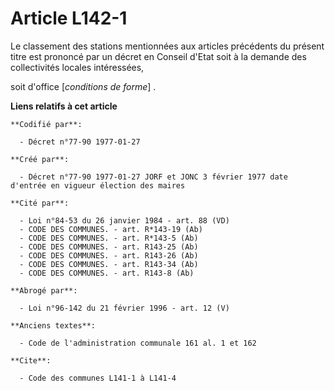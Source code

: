 # Article L142-1

Le classement des stations mentionnées aux articles précédents du présent titre est prononcé par un décret en Conseil d'Etat
soit à la demande des collectivités locales intéressées,

soit d'office [*conditions de forme*] .

**Liens relatifs à cet article**

	**Codifié par**:

	  - Décret n°77-90 1977-01-27

	**Créé par**:

	  - Décret n°77-90 1977-01-27 JORF et JONC 3 février 1977 date d'entrée en vigueur élection des maires

	**Cité par**:

	  - Loi n°84-53 du 26 janvier 1984 - art. 88 (VD)
	  - CODE DES COMMUNES. - art. R*143-19 (Ab)
	  - CODE DES COMMUNES. - art. R*143-5 (Ab)
	  - CODE DES COMMUNES. - art. R143-25 (Ab)
	  - CODE DES COMMUNES. - art. R143-26 (Ab)
	  - CODE DES COMMUNES. - art. R143-34 (Ab)
	  - CODE DES COMMUNES. - art. R143-8 (Ab)

	**Abrogé par**:

	  - Loi n°96-142 du 21 février 1996 - art. 12 (V)

	**Anciens textes**:

	  - Code de l'administration communale 161 al. 1 et 162

	**Cite**:

	  - Code des communes L141-1 à L141-4

